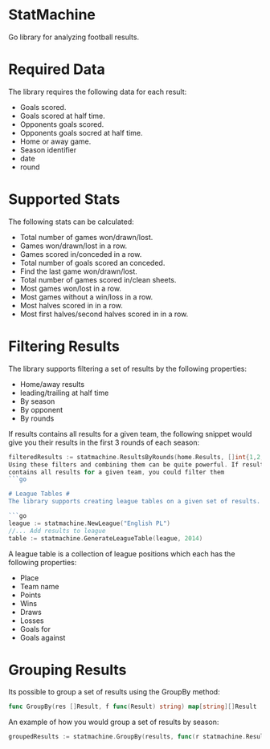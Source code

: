 StatMachine
===========

Go library for analyzing football results.

# Required Data #
The library requires the following data for each result:
- Goals scored.
- Goals scored at half time.
- Opponents goals scored.
- Opponents goals socred at half time.
- Home or away game.
- Season identifier 
- date
- round

# Supported Stats #

The following stats can be calculated:

- Total number of games won/drawn/lost.
- Games won/drawn/lost in a row.
- Games scored in/conceded in a row.
- Total number of goals scored an conceded.
- Find the last game won/drawn/lost.
- Total number of games scored in/clean sheets.
- Most games won/lost in a row.
- Most games without a win/loss in a row.
- Most halves scored in in a row.
- Most first halves/second halves scored in in a row.


# Filtering Results #
The library supports filtering a set of results by the following properties:
- Home/away results
- leading/trailing at half time
- By season
- By opponent
- By rounds

If results contains all results for a given team, the following snippet
would give you their results in the first 3 rounds of each season:

```go
filteredResults := statmachine.ResultsByRounds(home.Results, []int{1,2, 3})
Using these filters and combining them can be quite powerful. If results
contains all results for a given team, you could filter them 
```go

# League Tables #
The library supports creating league tables on a given set of results. 

```go
league := statmachine.NewLeague("English PL")
//... Add results to league
table := statmachine.GenerateLeagueTable(league, 2014)
```

A league table is a collection of league positions which each has the following properties:
- Place
- Team name
- Points
- Wins
- Draws
- Losses
- Goals for
- Goals against

# Grouping Results #
Its possible to group a set of results using the GroupBy method:

```go
func GroupBy(res []Result, f func(Result) string) map[string][]Result
```

An example of how you would group a set of results by season:

```go
groupedResults := statmachine.GroupBy(results, func(r statmachine.Result)string{return strconv.Itoa(r.SeasonId())})
```